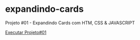 # expandindo-cards
 Projeto #01 - Expandindo Cards com HTM, CSS & JAVASCRIPT

 <a href="https://eltonmatospro.github.io/expansao-cards/">Executar Projeto#01</a>


